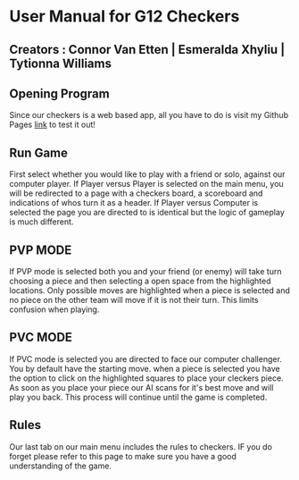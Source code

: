 <p align="center">
 </p>
 
# User Manual for G12 Checkers
## Creators : Connor Van Etten | Esmeralda Xhyliu | Tytionna Williams



## Opening Program
Since our checkers is a web based app, all you have to do is visit my Github Pages [link](https://crvanetten15.github.io/CheckersWebApp/) to test it out!

## Run Game
First select whether you would like to play with a friend or solo, against our computer player.
If Player versus Player is selected on the main menu, you will be redirected to a page with a checkers board, a scoreboard and indications of whos turn it as a header. If Player versus Computer is selected the page you are directed to is identical but the logic of gameplay is much different.

## PVP MODE
If PVP mode is selected both you and your friend (or enemy) will take turn choosing a piece and then selecting a open space from the highlighted locations. Only possible moves are highlighted when a piece is selected and no piece on the other team will move if it is not their turn. This limits confusion when playing.

## PVC MODE
If PVC mode is selected you are directed to face our computer challenger. You by default have the starting move. when a piece is selected you have the option to click on the highlighted squares to place your cleckers piece. As soon as you place your piece our AI scans for it's best move and will play you back. This process will continue until the game is completed.

## Rules
Our last tab on our main menu includes the rules to checkers. IF you do forget please refer to this page to make sure you have a good understanding of the game. 
